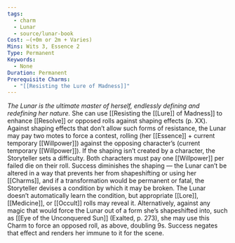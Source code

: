 ```yaml
---
tags:
  - charm
  - Lunar
  - source/lunar-book
Cost: —(+0m or 2m + Varies)
Mins: Wits 3, Essence 2
Type: Permanent
Keywords:
  - None
Duration: Permanent
Prerequisite Charms:
  - "[[Resisting the Lure of Madness]]"
---
```

*The Lunar is the ultimate master of herself, endlessly defining and redefining her nature.*
She can use [[Resisting the [[Lure]] of Madness]] to enhance [[Resolve]] or opposed rolls against shaping effects (p. XX). Against shaping effects that don’t allow such forms of resistance, the Lunar may pay two motes to force a contest, rolling (her [[Essence]] + current temporary [[Willpower]]) against the opposing character’s (current temporary [[Willpower]]). If the shaping isn’t created by a character, the Storyteller sets a difficulty. Both characters must pay one [[Willpower]] per failed die on their roll. Success diminishes the shaping — the Lunar can’t be altered in a way that prevents her from shapeshifting or using her [[Charms]], and if a transformation would be permanent or fatal, the Storyteller devises a condition by which it may be broken. The Lunar doesn’t automatically learn the condition, but appropriate [[Lore]], [[Medicine]], or [[Occult]] rolls may reveal it. Alternatively, against any magic that would force the Lunar out of a form she’s shapeshifted into, such as [[Eye of the Unconquered Sun]] (Exalted, p. 273), she may use this Charm to force an opposed roll, as above, doubling 9s. Success negates that effect and renders her immune to it for the scene.